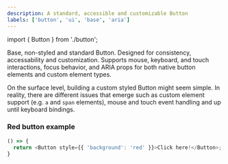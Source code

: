 ```yaml
---
description: A standard, accessible and customizable Button
labels: ['button', 'ui', 'base', 'aria']
---
```


import { Button } from './button';

Base, non-styled and standard Button. Designed for consistency, accessability and customization. Supports mouse, keyboard, and touch interactions, focus behavior, and ARIA props for both native button elements and custom element types.

On the surface level, building a custom styled Button might seem simple. In reality, there are different issues that emerge such as custom element support (e.g. `a` and `span` elements), mouse and touch event handling and up until keyboard bindings.

### Red button example


```ts live=true
() => {
  return <Button style={{ 'background': 'red' }}>Click here!</Button>;
}
```
